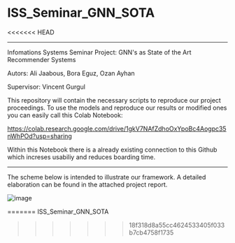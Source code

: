 # ISS_Seminar_GNN_SOTA
<<<<<<< HEAD

--------------------------------------------------------------------------------------------

Infomations Systems Seminar Project: GNN's as State of the Art Recommender Systems

Autors: Ali Jaabous, Bora Eguz, Ozan Ayhan

Supervisor: Vincent Gurgul

This repository will contain the necessary scripts to reproduce our project proceedings. To use the models and reproduce our results or modified ones you can easily
call this Colab Notebook:

https://colab.research.google.com/drive/1gkV7NAfZdhoOxYpoBc4Aogpc35nWhPOd?usp=sharing

Within this Notebook there is a already existing connection to this Github which increses usabiliy and reduces boarding time.

-------------------------------------------------------------------------------------------
The scheme below is intended to illustrate our framework. A detailed elaboration can be found in the attached project report.

![image](https://github.com/ISSeminarGNNSOTA/ISS_Seminar_GNN_SOTA/assets/162732442/bf387468-62ab-4ebc-a892-901f0dcfe791)

=======
ISS_Seminar_GNN_SOTA
>>>>>>> 18f318d8a55cc4624533405f033b7cb4758f1735
